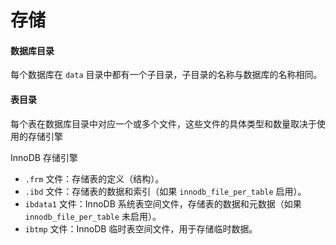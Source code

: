 # 存储

#### 数据库目录

每个数据库在 `data` 目录中都有一个子目录，子目录的名称与数据库的名称相同。

#### 表目录

每个表在数据库目录中对应一个或多个文件，这些文件的具体类型和数量取决于使用的存储引擎

InnoDB 存储引擎

- `.frm` 文件：存储表的定义（结构）。
- `.ibd` 文件：存储表的数据和索引（如果 `innodb_file_per_table` 启用）。
- `ibdata1` 文件：InnoDB 系统表空间文件，存储表的数据和元数据（如果 `innodb_file_per_table` 未启用）。
- `ibtmp` 文件：InnoDB 临时表空间文件，用于存储临时数据。

